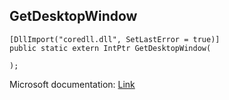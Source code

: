## GetDesktopWindow

```
[DllImport("coredll.dll", SetLastError = true)]
public static extern IntPtr GetDesktopWindow(
   
);
```

Microsoft documentation: [Link](https://docs.microsoft.com/en-us/windows/win32/api/winuser/nf-winuser-getdesktopwindow)
